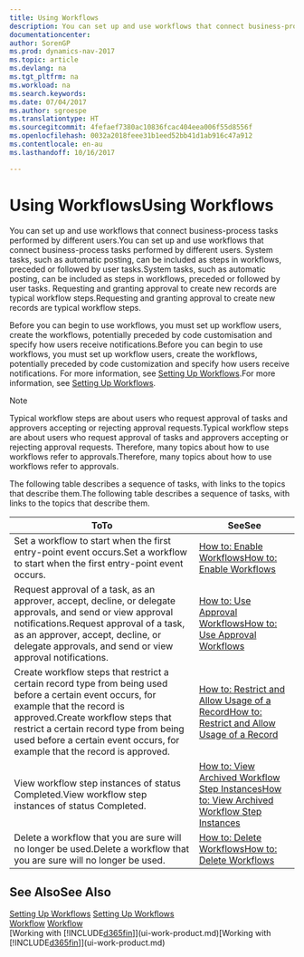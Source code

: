 ```yaml
---
title: Using Workflows
description: You can set up and use workflows that connect business-process tasks performed by different users. System tasks, such as automatic posting, can be included as steps in workflows, preceded or followed by user tasks. Requesting and granting approval to create new records are typical workflow steps.
documentationcenter: 
author: SorenGP
ms.prod: dynamics-nav-2017
ms.topic: article
ms.devlang: na
ms.tgt_pltfrm: na
ms.workload: na
ms.search.keywords: 
ms.date: 07/04/2017
ms.author: sgroespe
ms.translationtype: HT
ms.sourcegitcommit: 4fefaef7380ac10836fcac404eea006f55d8556f
ms.openlocfilehash: 0032a2018feee31b1eed52bb41d1ab916c47a912
ms.contentlocale: en-au
ms.lasthandoff: 10/16/2017

---
```

# <a name="using-workflows"></a><span data-ttu-id="b59c9-105">Using Workflows</span><span class="sxs-lookup"><span data-stu-id="b59c9-105">Using Workflows</span></span>
<span data-ttu-id="b59c9-106">You can set up and use workflows that connect business-process tasks performed by different users.</span><span class="sxs-lookup"><span data-stu-id="b59c9-106">You can set up and use workflows that connect business-process tasks performed by different users.</span></span> <span data-ttu-id="b59c9-107">System tasks, such as automatic posting, can be included as steps in workflows, preceded or followed by user tasks.</span><span class="sxs-lookup"><span data-stu-id="b59c9-107">System tasks, such as automatic posting, can be included as steps in workflows, preceded or followed by user tasks.</span></span> <span data-ttu-id="b59c9-108">Requesting and granting approval to create new records are typical workflow steps.</span><span class="sxs-lookup"><span data-stu-id="b59c9-108">Requesting and granting approval to create new records are typical workflow steps.</span></span>  

 <span data-ttu-id="b59c9-109">Before you can begin to use workflows, you must set up workflow users, create the workflows, potentially preceded by code customisation and specify how users receive notifications.</span><span class="sxs-lookup"><span data-stu-id="b59c9-109">Before you can begin to use workflows, you must set up workflow users, create the workflows, potentially preceded by code customization and specify how users receive notifications.</span></span> <span data-ttu-id="b59c9-110">For more information, see [Setting Up Workflows](across-set-up-workflows.md).</span><span class="sxs-lookup"><span data-stu-id="b59c9-110">For more information, see [Setting Up Workflows](across-set-up-workflows.md).</span></span>  

> [!NOTE]  
>  <span data-ttu-id="b59c9-111">Typical workflow steps are about users who request approval of tasks and approvers accepting or rejecting approval requests.</span><span class="sxs-lookup"><span data-stu-id="b59c9-111">Typical workflow steps are about users who request approval of tasks and approvers accepting or rejecting approval requests.</span></span> <span data-ttu-id="b59c9-112">Therefore, many topics about how to use workflows refer to approvals.</span><span class="sxs-lookup"><span data-stu-id="b59c9-112">Therefore, many topics about how to use workflows refer to approvals.</span></span>  

 <span data-ttu-id="b59c9-113">The following table describes a sequence of tasks, with links to the topics that describe them.</span><span class="sxs-lookup"><span data-stu-id="b59c9-113">The following table describes a sequence of tasks, with links to the topics that describe them.</span></span>  

|<span data-ttu-id="b59c9-114">**To**</span><span class="sxs-lookup"><span data-stu-id="b59c9-114">**To**</span></span>|<span data-ttu-id="b59c9-115">**See**</span><span class="sxs-lookup"><span data-stu-id="b59c9-115">**See**</span></span>|  
|------------|-------------|  
|<span data-ttu-id="b59c9-116">Set a workflow to start when the first entry-point event occurs.</span><span class="sxs-lookup"><span data-stu-id="b59c9-116">Set a workflow to start when the first entry-point event occurs.</span></span>|[<span data-ttu-id="b59c9-117">How to: Enable Workflows</span><span class="sxs-lookup"><span data-stu-id="b59c9-117">How to: Enable Workflows</span></span>](across-how-to-enable-workflows.md)|  
|<span data-ttu-id="b59c9-118">Request approval of a task, as an approver, accept, decline, or delegate approvals, and send or view approval notifications.</span><span class="sxs-lookup"><span data-stu-id="b59c9-118">Request approval of a task, as an approver, accept, decline, or delegate approvals, and send or view approval notifications.</span></span>|[<span data-ttu-id="b59c9-119">How to: Use Approval Workflows</span><span class="sxs-lookup"><span data-stu-id="b59c9-119">How to: Use Approval Workflows</span></span>](across-how-use-approval-workflows.md)|  
|<span data-ttu-id="b59c9-120">Create workflow steps that restrict a certain record type from being used before a certain event occurs, for example that the record is approved.</span><span class="sxs-lookup"><span data-stu-id="b59c9-120">Create workflow steps that restrict a certain record type from being used before a certain event occurs, for example that the record is approved.</span></span>|[<span data-ttu-id="b59c9-121">How to: Restrict and Allow Usage of a Record</span><span class="sxs-lookup"><span data-stu-id="b59c9-121">How to: Restrict and Allow Usage of a Record</span></span>](across-how-to-restrict-and-allow-usage-of-a-record.md)|  
|<span data-ttu-id="b59c9-122">View workflow step instances of status Completed.</span><span class="sxs-lookup"><span data-stu-id="b59c9-122">View workflow step instances of status Completed.</span></span>|[<span data-ttu-id="b59c9-123">How to: View Archived Workflow Step Instances</span><span class="sxs-lookup"><span data-stu-id="b59c9-123">How to: View Archived Workflow Step Instances</span></span>](across-how-to-view-archived-workflow-step-instances.md)|  
|<span data-ttu-id="b59c9-124">Delete a workflow that you are sure will no longer be used.</span><span class="sxs-lookup"><span data-stu-id="b59c9-124">Delete a workflow that you are sure will no longer be used.</span></span>|[<span data-ttu-id="b59c9-125">How to: Delete Workflows</span><span class="sxs-lookup"><span data-stu-id="b59c9-125">How to: Delete Workflows</span></span>](across-how-to-delete-workflows.md)|  

## <a name="see-also"></a><span data-ttu-id="b59c9-126">See Also</span><span class="sxs-lookup"><span data-stu-id="b59c9-126">See Also</span></span>  
<span data-ttu-id="b59c9-127">[Setting Up Workflows](across-set-up-workflows.md) </span><span class="sxs-lookup"><span data-stu-id="b59c9-127">[Setting Up Workflows](across-set-up-workflows.md) </span></span>  
<span data-ttu-id="b59c9-128">[Workflow](across-workflow.md) </span><span class="sxs-lookup"><span data-stu-id="b59c9-128">[Workflow](across-workflow.md) </span></span>  
<span data-ttu-id="b59c9-129">[Working with [!INCLUDE[d365fin](includes/d365fin_md.md)]](ui-work-product.md)</span><span class="sxs-lookup"><span data-stu-id="b59c9-129">[Working with [!INCLUDE[d365fin](includes/d365fin_md.md)]](ui-work-product.md)</span></span>

